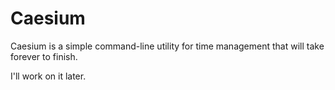 # Caesium
Caesium is a simple command-line utility for time management that will take forever to finish.

I'll work on it later.
